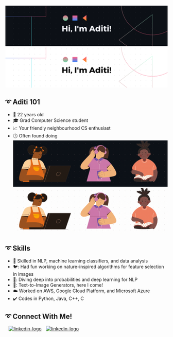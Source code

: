 ![Hi, I'm Aditi!](https://github.com/g-aditi/g-aditi/blob/main/assets/name-banner-dark.png#gh-dark-mode-only)
![Hi, I'm Aditi!](https://github.com/g-aditi/g-aditi/blob/main/assets/name-banner-light.png#gh-light-mode-only)
## :curly_loop: Aditi 101
- :calendar: 22 years old
- :mortar_board: Grad Computer Science student
- :chart_with_upwards_trend: Your friendly neighbourhood CS enthusiast
- :clock4: Often found doing
![](https://github.com/g-aditi/g-aditi/blob/main/assets/hobbies-banner-dark.gif#gh-dark-mode-only)
![](https://github.com/g-aditi/g-aditi/blob/main/assets/hobbies-banner-light.gif#gh-light-mode-only)

## :curly_loop: Skills
- :notebook_with_decorative_cover: Skilled in NLP, machine learning classifiers, and data analysis
- 🐦: Had fun working on nature-inspired algorithms for feature selection in images
- 🤖: Diving deep into probabilities and deep learning for NLP
- 🎨: Text-to-Image Generators, here I come!
- :cloud: Worked on AWS, Google Cloud Platform, and Microsoft Azure
- :heavy_check_mark: Codes in Python, Java, C++, C

## :curly_loop: Connect With Me!
[<img src="https://pngmind.com/wp-content/uploads/2019/08/Linkedin-Logo-Png-Transparent-Background.png" alt="linkedin-logo" width="50px" height="50px" hspace="10px">](https://linkedin.com/aditi-g-)
[<img src="https://www.freeiconspng.com/uploads/email-icon--circle-iconset--martz90-8.png" alt="linkedin-logo" width="50px">](https://mail.google.com/mail/?view=cm&fs=1&tf=1&to=aditi.ganapathi.2000@gmail.com)
